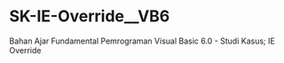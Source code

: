 # SK-IE-Override__VB6
Bahan Ajar Fundamental Pemrograman Visual Basic 6.0 - Studi Kasus; IE Override
